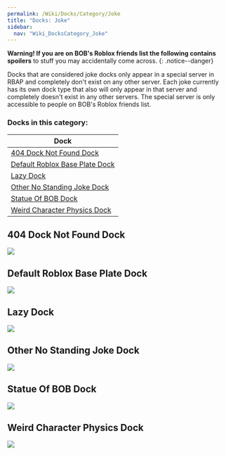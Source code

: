 ```yaml
---
permalink: /Wiki/Docks/Category/Joke
title: "Docks: Joke"
sidebar:
  nav: "Wiki_DocksCategory_Joke"
---
```


**Warning! If you are on BOB's Roblox friends list the following contains spoilers** to stuff you may accidentally come across.
{: .notice--danger}

Docks that are considered joke docks only appear in a special server in RBAP and completely don't exist on any other server. Each joke currently has its own dock type that also will only appear in that server and completely doesn't exist in any other servers. The special server is only accessible to people on BOB's Roblox friends list.

### Docks in this category:

| Dock |
|-|
| [404 Dock Not Found Dock](/RBAP-Wiki/Wiki/Docks/Category/Joke#404-dock-not-found-dock) |
| [Default Roblox Base Plate Dock](/RBAP-Wiki/Wiki/Docks/Category/Joke#default-roblox-base-plate-dock) |
| [Lazy Dock](/RBAP-Wiki/Wiki/Docks/Category/Joke#lazy-dock) |
| [Other No Standing Joke Dock](/RBAP-Wiki/Wiki/Docks/Category/Joke#other-no-standing-joke-dock) |
| [Statue Of BOB Dock](/RBAP-Wiki/Wiki/Docks/Category/Joke#statue-of-bob-dock) |
| [Weird Character Physics Dock](/RBAP-Wiki/Wiki/Docks/Category/Joke#weird-character-physics-dock) |

## 404 Dock Not Found Dock

![](/RBAP-Wiki/Assets/Images/Dock-Images/Joke%20Docks/404%20Dock%20Not%20Found%20Dock.png)

## Default Roblox Base Plate Dock

![](/RBAP-Wiki/Assets/Images/Dock-Images/Joke%20Docks/Default%20Roblox%20Base%20Plate%20Dock.png)

## Lazy Dock

![](/RBAP-Wiki/Assets/Images/Dock-Images/Joke%20Docks/Lazy%20Dock.png)

## Other No Standing Joke Dock

![](/RBAP-Wiki/Assets/Images/Dock-Images/Joke%20Docks/Other%20No%20Standing%20Joke%20Dock.png)

## Statue Of BOB Dock

![](/RBAP-Wiki/Assets/Images/Dock-Images/Joke%20Docks/Statue%20Of%20BOB%20Dock.png)

## Weird Character Physics Dock

![](/RBAP-Wiki/Assets/Images/Dock-Images/Joke%20Docks/Weird%20Character%20Physics%20Dock.png)
